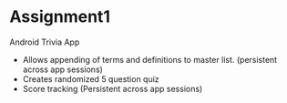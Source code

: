 # Assignment1
Android Trivia App

  - Allows appending of terms and definitions to master list. (persistent across app sessions)
  - Creates randomized 5 question quiz
  - Score tracking (Persistent across app sessions)

